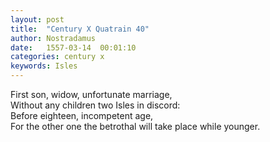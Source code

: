 ```yaml
---
layout: post
title:  "Century X Quatrain 40"
author: Nostradamus
date:   1557-03-14  00:01:10
categories: century x
keywords: Isles
---
```

First son, widow, unfortunate marriage,  
Without any children two Isles in discord:  
Before eighteen, incompetent age,  
For the other one the betrothal will take place while younger.